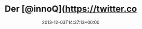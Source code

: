 ---
retweeted: false
source: <a href="http://www.myplume.com/" rel="nofollow">Plume for Android</a>
entities:
  user_mentions:
  - name: INNOQ
    screen_name: INNOQ
    indices:
    - '4'
    - '10'
    id_str: '67238740'
    id: '67238740'
  urls: []
  symbols: []
  media:
  - expanded_url: https://twitter.com/bascht/status/407881212582449153/photo/1
    indices:
    - '40'
    - '62'
    url: http://t.co/vtqJUKwA15
    media_url: http://pbs.twimg.com/media/BakVzTaIMAApyHj.jpg
    id_str: '407881212381114368'
    id: '407881212381114368'
    media_url_https: https://pbs.twimg.com/media/BakVzTaIMAApyHj.jpg
    sizes:
      small:
        w: '680'
        h: '510'
        resize: fit
      thumb:
        w: '150'
        h: '150'
        resize: crop
      large:
        w: '2048'
        h: '1536'
        resize: fit
      medium:
        w: '1200'
        h: '900'
        resize: fit
    type: photo
    display_url: pic.twitter.com/vtqJUKwA15
  hashtags: []
display_text_range:
- '0'
- '62'
favorite_count: '1'
id_str: '407881212582449153'
truncated: false
retweet_count: '1'
id: '407881212582449153'
possibly_sensitive: false
created_at: Tue Dec 03 14:37:13 +0000 2013
favorited: false
full_text: 'Der [@innoQ](https://twitter.com/innoQ) Büro-Bonus: netter Ausblick!'
lang: de
extended_entities:
  media:
  - expanded_url: https://twitter.com/bascht/status/407881212582449153/photo/1
    indices:
    - '40'
    - '62'
    url: http://t.co/vtqJUKwA15
    media_url: http://pbs.twimg.com/media/BakVzTaIMAApyHj.jpg
    id_str: '407881212381114368'
    id: '407881212381114368'
    media_url_https: https://pbs.twimg.com/media/BakVzTaIMAApyHj.jpg
    sizes:
      small:
        w: '680'
        h: '510'
        resize: fit
      thumb:
        w: '150'
        h: '150'
        resize: crop
      large:
        w: '2048'
        h: '1536'
        resize: fit
      medium:
        w: '1200'
        h: '900'
        resize: fit
    type: photo
    display_url: pic.twitter.com/vtqJUKwA15
tags:
- pesos:twitter
date: '2013-12-03T14:37:13+00:00'
src: https://twitter.com/bascht/status/407881212582449153
original_url: https://twitter.com/bascht/status/407881212582449153
type: twitter_tweet
media_url: https://img.bascht.com/twitter/pbs.twimg.com/media/BakVzTaIMAApyHj.jpg
text: 'Der [@innoQ](https://twitter.com/innoQ) Büro-Bonus: netter Ausblick!'
title: Der [@innoQ](https://twitter.co

---